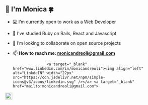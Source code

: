 ## 👋 I'm Monica 🍀 

- 💻 I’m currently open to work as a Web Developer 
- 🌱 I've studied Ruby on Rails, React and Javascript 
- 👯 I’m looking to collaborate on open source projects

-  📫 **How to reach me: monicandreoli@gmail.com** 

                      <a target="_blank" href="www.linkedin.com/in/monicandreoli"><img align="left" alt="LinkdeIN" width="22px" src="https://cdn.jsdelivr.net/npm/simple-icons@v3/icons/linkedin.svg" /></a> <a target="_blank" href="mailto:monicandreoli@gmail.com">
  <img align="left" alt="Gmail" width="22px" src="https://cdn.jsdelivr.net/npm/simple-icons@v3/icons/gmail.svg" />
</a>

